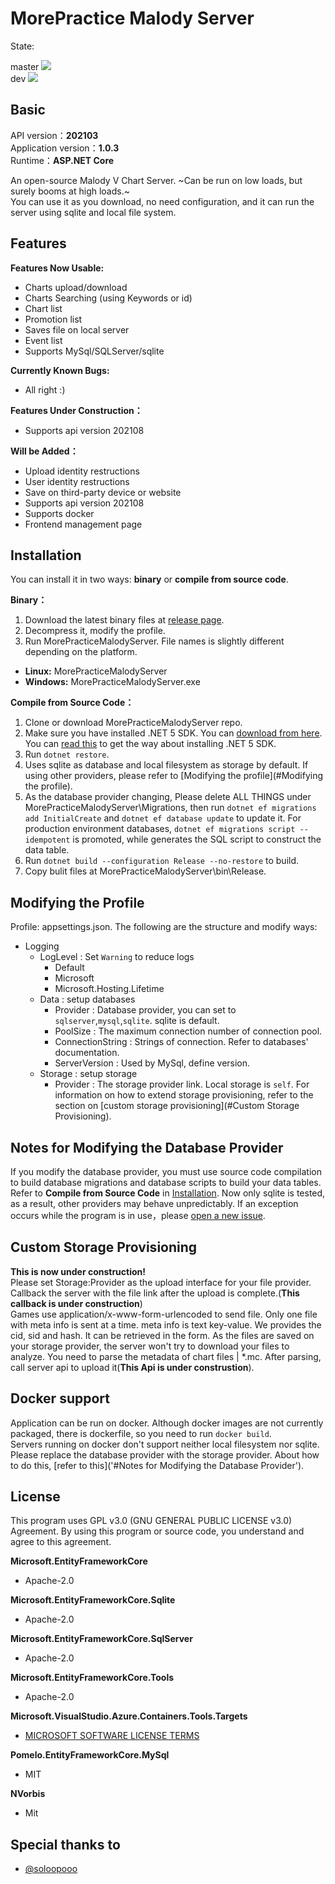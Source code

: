 # MorePractice Malody Server

<p>
State:
<div>master
<a href="https://github.com/RhythmCodec/MorePracticeMalodyServer/actions/workflows/build.yml?query=branch%3Amaster">
<img src="https://github.com/RhythmCodec/MorePracticeMalodyServer/actions/workflows/build.yml/badge.svg?branch=master">
</a>
</div>
<div>dev
<a href="https://github.com/RhythmCodec/MorePracticeMalodyServer/actions/workflows/build.yml?query=branch%3Adev">
<img src="https://github.com/RhythmCodec/MorePracticeMalodyServer/actions/workflows/build.yml/badge.svg?branch=dev">
</a>
</div>
</p>

## Basic

API version：**202103**  
Application version：**1.0.3**  
Runtime：**ASP.NET Core**

An open-source Malody V Chart Server. ~Can be run on low loads, but surely booms at high loads.~  
You can use it as you download, no need configuration, and it can run the server using sqlite and local file system.

## Features

**Features Now Usable:**  
* Charts upload/download
* Charts Searching (using Keywords or id) 
* Chart list
* Promotion list
* Saves file on local server  
* Event list
* Supports MySql/SQLServer/sqlite

**Currently Known Bugs:**
* All right :)


**Features Under Construction：**
* Supports api version 202108

**Will be Added：**
* Upload identity restructions
* User identity restructions
* Save on third-party device or website
* Supports api version 202108
* Supports docker
* Frontend management page

## Installation

You can install it in two ways: **binary** or **compile from source code**.

**Binary：**  
1. Download the latest binary files at [release page](https://github.com/RhythmCodec/MorePracticeMalodyServer/releases).
2. Decompress it, modify the profile.
3. Run MorePracticeMalodyServer. File names is slightly different depending on the platform.
  - **Linux:** MorePracticeMalodyServer
  - **Windows:** MorePracticeMalodyServer.exe
 
**Compile from Source Code：**  
1. Clone or download MorePracticeMalodyServer repo.
2. Make sure you have installed .NET 5 SDK. You can [download from here](https://dotnet.microsoft.com/download/dotnet/5.0). You can [read this](https://docs.microsoft.com/en-us/dotnet/core/install/) to get the way about installing .NET 5 SDK.
3. Run `dotnet restore`.
4. Uses sqlite as database and local filesystem as storage by default. If using other providers, please refer to [Modifying the profile](#Modifying the profile).
5. As the database provider changing, Please delete ALL THINGS under MorePracticeMalodyServer\Migrations, then run `dotnet ef migrations add InitialCreate` and `dotnet ef database update` to update it. For production environment databases, `dotnet ef migrations script --idempotent` is promoted, while generates the SQL script to construct the data table.
6. Run `dotnet build --configuration Release --no-restore` to build.
7. Copy bulit files at MorePracticeMalodyServer\bin\Release. 

## Modifying the Profile

Profile: appsettings.json. The following are the structure and modify ways:
* Logging
  * LogLevel : Set `Warning` to reduce logs
    * Default
    * Microsoft
    * Microsoft.Hosting.Lifetime
  * Data : setup databases
    * Provider : Database provider, you can set to `sqlserver`,`mysql`,`sqlite`. sqlite is default.
    * PoolSize : The maximum connection number of connection pool.
    * ConnectionString : Strings of connection. Refer to databases' documentation.
    * ServerVersion : Used by MySql, define version.
  * Storage : setup storage
    * Provider : The storage provider link. Local storage is `self`. For information on how to extend storage provisioning, refer to the section on [custom storage provisioning](#Custom Storage Provisioning).

## Notes for Modifying the Database Provider

If you modify the database provider, you must use source code compilation to build database migrations and database scripts to build your data tables.  
Refer to **Compile from Source Code** in [Installation](#Installation).
Now only sqlite is tested, as a result, other providers may behave unpredictably. If an exception occurs while the program is in use，please [open a new issue](https://github.com/RhythmCodec/MorePracticeMalodyServer/issues/new/choose).

## Custom Storage Provisioning

**This is now under construction!**  
Please set Storage:Provider as the upload interface for your file provider.
Callback the server with the file link after the upload is complete.(**This callback is under construction**)  
Games use application/x-www-form-urlencoded to send file. Only one file with meta info is sent at a time.
meta info is text key-value. We provides the cid, sid and hash. It can be retrieved in the form.
As the files are saved on your storage provider, the server won't try to download your files to analyze. You need to parse the metadata of chart files | *.mc.
After parsing, call server api to upload it(**This Api is under construstion**).

## Docker support

Application can be run on docker. Although docker images are not currently packaged, there is dockerfile, so you need to run `docker build`.  
Servers running on docker don't support neither local filesystem nor sqlite. Please replace the database provider with the storage provider. About how to do this, [refer to this]('#Notes for Modifying the Database Provider').

## License

This program uses GPL v3.0 (GNU GENERAL PUBLIC LICENSE v3.0) Agreement. By using this program or source code, you understand and agree to this agreement.

**Microsoft.EntityFrameworkCore**
* Apache-2.0

**Microsoft.EntityFrameworkCore.Sqlite**
* Apache-2.0

**Microsoft.EntityFrameworkCore.SqlServer**
* Apache-2.0

**Microsoft.EntityFrameworkCore.Tools**
* Apache-2.0

**Microsoft.VisualStudio.Azure.Containers.Tools.Targets**
* [MICROSOFT SOFTWARE LICENSE TERMS](https://www.nuget.org/packages/Microsoft.VisualStudio.Azure.Containers.Tools.Targets/1.11.1/license)

**Pomelo.EntityFrameworkCore.MySql**
* MIT

**NVorbis**
* Mit

## Special thanks to
* [@soloopooo](https://github.com/soloopooo)